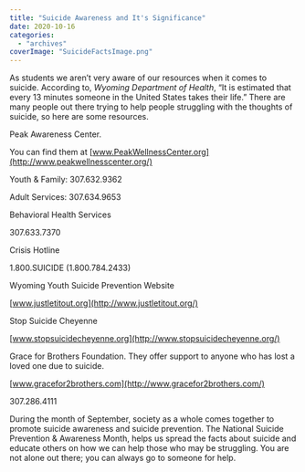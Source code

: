 ```yaml
---
title: "Suicide Awareness and It's Significance"
date: 2020-10-16
categories: 
  - "archives"
coverImage: "SuicideFactsImage.png"
---
```


As students we aren’t very aware of our resources when it comes to suicide. According to, _Wyoming Department of Health_, “It is estimated that every 13 minutes someone in the United States takes their life.” There are many people out there trying to help people struggling with the thoughts of suicide, so here are some resources.

Peak Awareness Center.

You can find them at [www.PeakWellnessCenter.org](http://www.peakwellnesscenter.org/)

Youth & Family: 307.632.9362

Adult Services: 307.634.9653

Behavioral Health Services

307.633.7370

Crisis Hotline

1.800.SUICIDE (1.800.784.2433)

Wyoming Youth Suicide Prevention Website

[www.justletitout.org](http://www.justletitout.org/)

Stop Suicide Cheyenne

[www.stopsuicidecheyenne.org](http://www.stopsuicidecheyenne.org/)

Grace for Brothers Foundation. They offer support to anyone who has lost a loved one due to suicide.

[www.gracefor2brothers.com](http://www.gracefor2brothers.com/)

307.286.4111

During the month of September, society as a whole comes together to promote suicide awareness and suicide prevention. The National Suicide Prevention & Awareness Month, helps us spread the facts about suicide and educate others on how we can help those who may be struggling. You are not alone out there; you can always go to someone for help.
